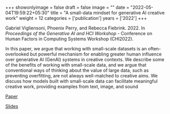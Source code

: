 +++
showonlyimage = false
draft = false
image = ""
date = "2022-05-04T19:59:22+05:30"
title = "A small-data mindset for generative AI creative work"
weight = 12
categories = ['publication']
years = ['2022']
+++

Gabriel Vigliensoni,  Phoenix Perry, and Rebecca  Fiebrink. 2022. In _Proceedings of the Generative AI and HCI Workshop_ - Conference on Human Factors in Computing Systems Workshop (CHI2022).

<!--more-->

In this paper, we argue that working with small-scale datasets is an often-overlooked but powerful mechanism for enabling greater human influence over generative AI (GenAI) systems in creative contexts. We describe some of the benefits of working with small-scale data, and we argue that conventional ways of thinking about the value of large data, such as preventing overfitting, are not always well-matched to creative aims. We discuss how models built with small-scale data can facilitate meaningful creative work, providing examples from text, image, and sound

[Paper](https://media.vigliensoni.com/papers/vigliensoni22genaichi-camera-ready.pdf)
<br>

[Slides](https://media.vigliensoni.com/projector/GenAICHI22/genaichi22slides.pdf)




